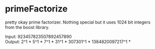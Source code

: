 # primeFactorize
 pretty okay prime factorizer.  Nothing special but it uses 1024 bit integers from the boost library.

 Input: 923457823507892457890 <br>
 Output: 2^1 * 5^1 * 7^1 * 31^1 * 307301^1 * 1384820097217^1 *
